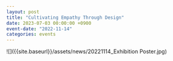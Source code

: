 ```yaml
---
layout: post
title: "Cultivating Empathy Through Design"
date: 2023-07-03 00:00:00 +0900
event-date: "2022-11-14"
categories: events
---
```


![]({{site.baseurl}}/assets/news/20221114_Exhibition Poster.jpg)
